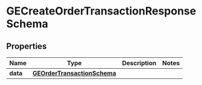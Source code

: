 

# GECreateOrderTransactionResponseSchema


## Properties

| Name | Type | Description | Notes |
|------------ | ------------- | ------------- | -------------|
|**data** | [**GEOrderTransactionSchema**](GEOrderTransactionSchema.md) |  |  |



